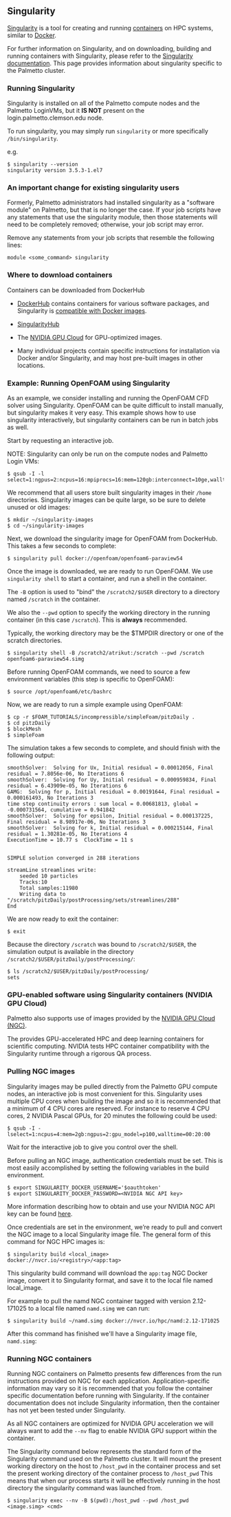 ## Singularity

[Singularity](https://www.sylabs.io/)
is a tool for creating and running
[containers](https://en.wikipedia.org/wiki/Operating-system-level_virtualization)
on HPC systems,
similar to [Docker](https://www.docker.com/).

For further information on Singularity,
and on downloading, building and running containers with Singularity,
please refer to the [Singularity documentation](https://www.sylabs.io/docs/).
This page provides information about singularity specific to the Palmetto cluster.

### Running Singularity

Singularity is installed on all of the Palmetto compute nodes and the Palmetto LoginVMs, but it **IS NOT** present on the login.palmetto.clemson.edu node.

To run singularity, you may simply run `singularity` or more specifically `/bin/singularity`.

e.g.
```
$ singularity --version
singularity version 3.5.3-1.el7
```

### An important change for existing singularity users

Formerly, Palmetto administrators had installed singularity as a "software module" on Palmetto, but that is no longer the case. If your job scripts have any statements that use the singularity module, then those statements will need to be completely removed; otherwise, your job script may error.

Remove any statements from your job scripts that resemble the following lines:
```
module <some_command> singularity
```

### Where to download containers

Containers can be downloaded from DockerHub

* [DockerHub](https://hub.docker.com/)
contains containers for various software packages,
and Singularity is
[compatible with Docker images](https://sylabs.io/guides/3.5/user-guide/singularity_and_docker.html).

* [SingularityHub](https://singularity-hub.org/)

* The [NVIDIA GPU Cloud](https://ngc.nvidia.com/signin/email) for GPU-optimized images.

* Many individual projects contain specific instructions for installation via
Docker and/or Singularity, and may host pre-built images in other locations.

### Example: Running OpenFOAM using Singularity

As an example, we consider installing and running the OpenFOAM CFD solver using Singularity.
OpenFOAM can be quite difficult to install manually,
but singularity makes it very easy.
This example shows how to use singularity interactively,
but singularity containers can be run in batch jobs as well.

Start by requesting an interactive job.

NOTE: Singularity can only be run on the compute nodes and Palmetto Login VMs:

```
$ qsub -I -l select=1:ngpus=2:ncpus=16:mpiprocs=16:mem=120gb:interconnect=10ge,walltime=5:00:00
```

We recommend that all users store built singularity images
in their `/home` directories.
Singularity images can be quite large,
so be sure to delete unused or old images:

```
$ mkdir ~/singularity-images
$ cd ~/singularity-images
```

Next, we download the singularity image for OpenFOAM from DockerHub.
This takes a few seconds to complete:

```
$ singularity pull docker://openfoam/openfoam6-paraview54
```

Once the image is downloaded,
we are ready to run OpenFOAM.
We use `singularity shell` to start a container,
and run a shell in the container.

The `-B` option is used to "bind" the `/scratch2/$USER` directory
to a directory named `/scratch` in the container.

We also the `--pwd` option to specify the working directory in the running container
(in this case `/scratch`).
This is **always** recommended.

Typically, the working directory may be the $TMPDIR directory or
one of the scratch directories.

```
$ singularity shell -B /scratch2/atrikut:/scratch --pwd /scratch openfoam6-paraview54.simg
```

Before running OpenFOAM commands, we need to source a few environment variables
(this step is specific to OpenFOAM):

```
$ source /opt/openfoam6/etc/bashrc
```

Now, we are ready to run a simple example using OpenFOAM:

```
$ cp -r $FOAM_TUTORIALS/incompressible/simpleFoam/pitzDaily .
$ cd pitzDaily
$ blockMesh
$ simpleFoam
```

The simulation takes a few seconds to complete,
and should finish with the following output:

```
smoothSolver:  Solving for Ux, Initial residual = 0.00012056, Final residual = 7.8056e-06, No Iterations 6
smoothSolver:  Solving for Uy, Initial residual = 0.000959834, Final residual = 6.43909e-05, No Iterations 6
GAMG:  Solving for p, Initial residual = 0.00191644, Final residual = 0.000161493, No Iterations 3
time step continuity errors : sum local = 0.00681813, global = -0.000731564, cumulative = 0.941842
smoothSolver:  Solving for epsilon, Initial residual = 0.000137225, Final residual = 8.98917e-06, No Iterations 3
smoothSolver:  Solving for k, Initial residual = 0.000215144, Final residual = 1.30281e-05, No Iterations 4
ExecutionTime = 10.77 s  ClockTime = 11 s


SIMPLE solution converged in 288 iterations

streamLine streamlines write:
    seeded 10 particles
    Tracks:10
    Total samples:11980
    Writing data to "/scratch/pitzDaily/postProcessing/sets/streamlines/288"
End
```

We are now ready to exit the container:

```
$ exit
```

Because the directory `/scratch` was bound to `/scratch2/$USER`, the simulation output is available in
the directory `/scratch2/$USER/pitzDaily/postProcessing/`:

```
$ ls /scratch2/$USER/pitzDaily/postProcessing/
sets
```

### GPU-enabled software using Singularity containers (NVIDIA GPU Cloud)

Palmetto also supports use of images provided by the [NVIDIA GPU Cloud (NGC)](https://www.nvidia.com/en-us/gpu-cloud/).

The provides GPU-accelerated HPC and deep learning containers for scientific computing.
NVIDIA tests HPC container compatibility with the Singularity runtime through a rigorous QA process.

### Pulling NGC images

Singularity images may be pulled directly from the Palmetto GPU compute nodes,
an interactive job is most convenient for this.
Singularity uses multiple CPU cores when building the image
and so it is recommended that a minimum of 4 CPU cores are reserved.
For instance to reserve 4 CPU cores, 2 NVIDIA Pascal GPUs, for 20 minutes the following could be used:

```
$ qsub -I -lselect=1:ncpus=4:mem=2gb:ngpus=2:gpu_model=p100,walltime=00:20:00
```

Wait for the interactive job to give you control over the shell.

Before pulling an NGC image, authentication credentials must be set.
This is most easily accomplished by setting the following variables in the build environment.

```
$ export SINGULARITY_DOCKER_USERNAME='$oauthtoken'
$ export SINGULARITY_DOCKER_PASSWORD=<NVIDIA NGC API key>
```

More information describing how to obtain and use your NVIDIA NGC API key can be found
[here](https://docs.nvidia.com/ngc/ngc-getting-started-guide/index.html).

Once credentials are set in the environment,
we’re ready to pull and convert the NGC image to a local Singularity image file.
The general form of this command for NGC HPC images is:

```
$ singularity build <local_image> docker://nvcr.io/<registry>/<app:tag>
```

This singularity build command will download the `app:tag` NGC Docker image,
convert it to Singularity format,
and save it to the local file named local_image.

For example to pull the namd NGC container tagged with version 2.12-171025
to a local file named `namd.simg` we can run:

```
$ singularity build ~/namd.simg docker://nvcr.io/hpc/namd:2.12-171025
```

After this command has finished we'll have a Singularity image file, `namd.simg`:

### Running NGC containers

Running NGC containers on Palmetto presents few differences from the run instructions provided on NGC for each application.
Application-specific information may vary so it is recommended that you follow the
container specific documentation before running with Singularity.
If the container documentation does not include Singularity information,
then the container has not yet been tested under Singularity.

As all NGC containers are optimized for NVIDIA GPU acceleration we will always want to add the `--nv` flag
to enable NVIDIA GPU support  within the container.

The Singularity command below represents the standard form of the Singularity command used on the Palmetto cluster.
It will mount the present working directory on the host to `/host_pwd` in the container process and
set the present working directory of the container process to `/host_pwd`
This means that when our process starts it will be effectively running in the host directory
the singularity command was launched from.

```
$ singularity exec --nv -B $(pwd):/host_pwd --pwd /host_pwd <image.simg> <cmd>
```
